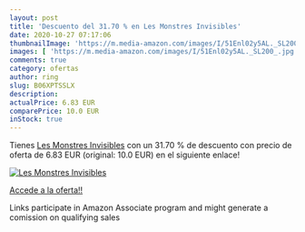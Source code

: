 ```yaml
---
layout: post
title: 'Descuento del 31.70 % en Les Monstres Invisibles'
date: 2020-10-27 07:17:06
thumbnailImage: 'https://m.media-amazon.com/images/I/51Enl02y5AL._SL200_.jpg'
images: [ 'https://m.media-amazon.com/images/I/51Enl02y5AL._SL200_.jpg' ]
comments: true
category: ofertas
author: ring
slug: B06XPTSSLX
description:
actualPrice: 6.83 EUR
comparePrice: 10.0 EUR
inStock: true
---
```


Tienes [Les Monstres Invisibles](https://www.amazon.fr/dp/B06XPTSSLX/?tag=tolees0d-21) con un 31.70 % de descuento con precio de oferta de 6.83 EUR (original: 10.0 EUR) en el siguiente enlace!

[![Les Monstres Invisibles](https://m.media-amazon.com/images/I/51Enl02y5AL._SL200_.jpg)](https://www.amazon.fr/dp/B06XPTSSLX/?tag=tolees0d-21)

[Accede a la oferta!!](https://www.amazon.fr/dp/B06XPTSSLX/?tag=tolees0d-21)

Links participate in Amazon Associate program and might generate a comission on qualifying sales


